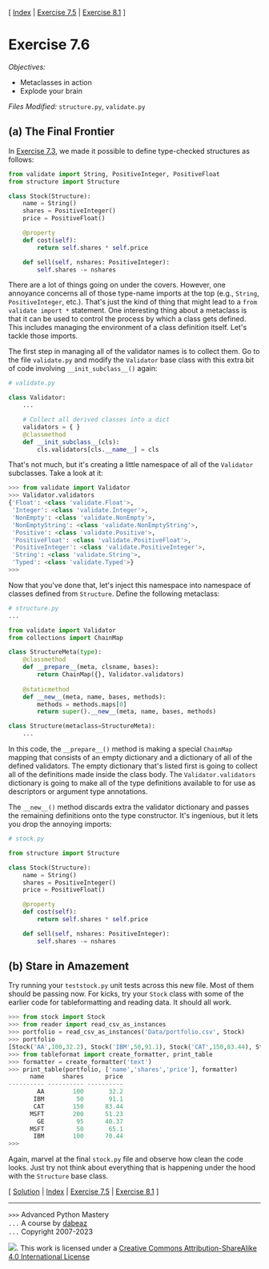 \[ [Index](index.md) | [Exercise 7.5](ex7_5.md) | [Exercise 8.1](ex8_1.md) \]

# Exercise 7.6

*Objectives:*

- Metaclasses in action
- Explode your brain

*Files Modified:* `structure.py`, `validate.py`

## (a) The Final Frontier

In [Exercise 7.3](ex7_3.md), we made it possible to define type-checked structures as follows:

```python
from validate import String, PositiveInteger, PositiveFloat
from structure import Structure

class Stock(Structure):
    name = String()
    shares = PositiveInteger()
    price = PositiveFloat()

    @property
    def cost(self):
        return self.shares * self.price

    def sell(self, nshares: PositiveInteger):
        self.shares -= nshares
```

There are a lot of things going on under the covers.  However, one annoyance
concerns all of those type-name imports at the top (e.g., `String`, `PositiveInteger`, etc.).
That's just the kind of thing that might lead to a `from validate import *` statement.
One interesting thing about a metaclass is that it can be used to control
the process by which a class gets defined.  This includes managing the
environment of a class definition itself.  Let's tackle those imports.

The first step in managing all of the validator names is to collect
them.   Go to the file `validate.py` and modify the `Validator` base
class with this extra bit of code involving `__init_subclass__()` again:

```python
# validate.py

class Validator:
    ...

    # Collect all derived classes into a dict
    validators = { }
    @classmethod
    def __init_subclass__(cls):
        cls.validators[cls.__name__] = cls
```

That's not much, but it's creating a little namespace of all of the `Validator`
subclasses.  Take a look at it:

```python
>>> from validate import Validator
>>> Validator.validators
{'Float': <class 'validate.Float'>,
 'Integer': <class 'validate.Integer'>,
 'NonEmpty': <class 'validate.NonEmpty'>,
 'NonEmptyString': <class 'validate.NonEmptyString'>,
 'Positive': <class 'validate.Positive'>,
 'PositiveFloat': <class 'validate.PositiveFloat'>,
 'PositiveInteger': <class 'validate.PositiveInteger'>,
 'String': <class 'validate.String'>,
 'Typed': <class 'validate.Typed'>}
>>>
```

Now that you've done that, let's inject this namespace into namespace
of classes defined from `Structure`. Define the following metaclass:

```python
# structure.py
...

from validate import Validator
from collections import ChainMap

class StructureMeta(type):
    @classmethod
    def __prepare__(meta, clsname, bases):
        return ChainMap({}, Validator.validators)
        
    @staticmethod
    def __new__(meta, name, bases, methods):
        methods = methods.maps[0]
        return super().__new__(meta, name, bases, methods)

class Structure(metaclass=StructureMeta):
    ...
```

In this code, the `__prepare__()` method is making a special `ChainMap` mapping that consists
of an empty dictionary and a dictionary of all of the defined validators.  The empty dictionary
that's listed first is going to collect all of the definitions made inside the class body.
The `Validator.validators` dictionary is going to make all of the type definitions available 
to for use as descriptors or argument type annotations.

The `__new__()` method discards extra the validator dictionary and
passes the remaining definitions onto the type constructor.  It's
ingenious, but it lets you drop the annoying imports:

```python
# stock.py

from structure import Structure

class Stock(Structure):
    name = String()
    shares = PositiveInteger()
    price = PositiveFloat()

    @property
    def cost(self):
        return self.shares * self.price

    def sell(self, nshares: PositiveInteger):
        self.shares -= nshares
```

## (b) Stare in Amazement

Try running your `teststock.py` unit tests across this new file. Most of them should be
passing now.   For kicks, try your `Stock` class with some of the earlier code
for tableformatting and reading data.  It should all work.

```python
>>> from stock import Stock
>>> from reader import read_csv_as_instances
>>> portfolio = read_csv_as_instances('Data/portfolio.csv', Stock)
>>> portfolio
[Stock('AA',100,32.2), Stock('IBM',50,91.1), Stock('CAT',150,83.44), Stock('MSFT',200,51.23), Stock('GE',95,40.37), Stock('MSFT',50,65.1), Stock('IBM',100,70.44)]
>>> from tableformat import create_formatter, print_table
>>> formatter = create_formatter('text')
>>> print_table(portfolio, ['name','shares','price'], formatter)
      name     shares      price 
---------- ---------- ---------- 
        AA        100       32.2 
       IBM         50       91.1 
       CAT        150      83.44 
      MSFT        200      51.23 
        GE         95      40.37 
      MSFT         50       65.1 
       IBM        100      70.44 
>>> 
```

Again, marvel at the final `stock.py` file and observe how clean the
code looks.  Just try not think about everything that is happening
under the hood with the `Structure` base class.

\[ [Solution](soln7_6.md) | [Index](index.md) | [Exercise 7.5](ex7_5.md) | [Exercise 8.1](ex8_1.md) \]

----
`>>>` Advanced Python Mastery  
`...` A course by [dabeaz](https://www.dabeaz.com)  
`...` Copyright 2007-2023  

![](https://i.creativecommons.org/l/by-sa/4.0/88x31.png). This work is licensed under a [Creative Commons Attribution-ShareAlike 4.0 International License](http://creativecommons.org/licenses/by-sa/4.0/)
